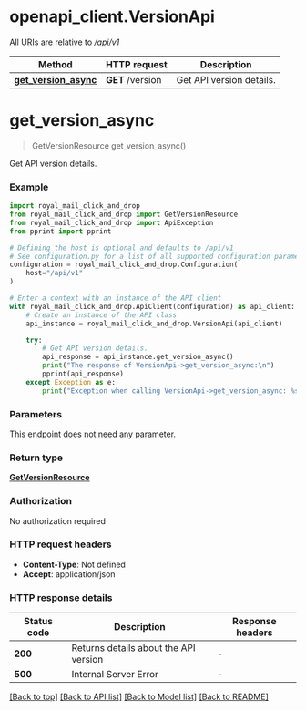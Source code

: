 # openapi_client.VersionApi

All URIs are relative to */api/v1*

Method | HTTP request | Description
------------- | ------------- | -------------
[**get_version_async**](VersionApi.md#get_version_async) | **GET** /version | Get API version details.


# **get_version_async**
> GetVersionResource get_version_async()

Get API version details.

### Example

```python
import royal_mail_click_and_drop
from royal_mail_click_and_drop import GetVersionResource
from royal_mail_click_and_drop import ApiException
from pprint import pprint

# Defining the host is optional and defaults to /api/v1
# See configuration.py for a list of all supported configuration parameters.
configuration = royal_mail_click_and_drop.Configuration(
    host="/api/v1"
)

# Enter a context with an instance of the API client
with royal_mail_click_and_drop.ApiClient(configuration) as api_client:
    # Create an instance of the API class
    api_instance = royal_mail_click_and_drop.VersionApi(api_client)

    try:
        # Get API version details.
        api_response = api_instance.get_version_async()
        print("The response of VersionApi->get_version_async:\n")
        pprint(api_response)
    except Exception as e:
        print("Exception when calling VersionApi->get_version_async: %s\n" % e)
```



### Parameters

This endpoint does not need any parameter.

### Return type

[**GetVersionResource**](GetVersionResource.md)

### Authorization

No authorization required

### HTTP request headers

 - **Content-Type**: Not defined
 - **Accept**: application/json

### HTTP response details

| Status code | Description | Response headers |
|-------------|-------------|------------------|
**200** | Returns details about the API version |  -  |
**500** | Internal Server Error |  -  |

[[Back to top]](#) [[Back to API list]](../README_AUTO.md#documentation-for-api-endpoints) [[Back to Model list]](../README_AUTO.md#documentation-for-models) [[Back to README]](../README_AUTO.md)

